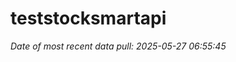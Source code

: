 
<!-- README.md is generated from README.Rmd. Please edit that file -->

# teststocksmartapi

*Date of most recent data pull: 2025-05-27 06:55:45*
